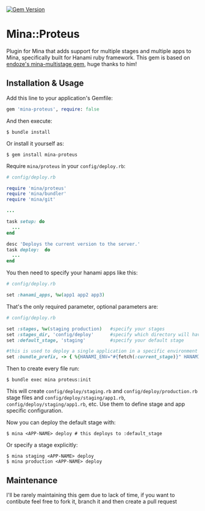 [![Gem Version](https://badge.fury.io/rb/mina-proteus.svg)](https://badge.fury.io/rb/mina-proteus)

# Mina::Proteus

Plugin for Mina that adds support for multiple stages and multiple apps to Mina, specifically built for Hanami ruby framework.
This gem is based on [endoze's mina-multistage gem](https://github.com/endoze/mina-multistage), huge thanks to him!

## Installation & Usage

Add this line to your application's Gemfile:

```rb
gem 'mina-proteus', require: false
```

And then execute:

```shell
$ bundle install
```

Or install it yourself as:

```shell
$ gem install mina-proteus
```

Require `mina/proteus` in your `config/deploy.rb`:

```rb
# config/deploy.rb

require 'mina/proteus'
require 'mina/bundler'
require 'mina/git'

...

task setup: do
  ...
end

desc 'Deploys the current version to the server.'
task deploy:  do
  ...
end
```
You then need to specify your hanami apps like this:

```rb
# config/deploy.rb

set :hanami_apps, %w(app1 app2 app3)
```

That's the only required parameter, optional parameters are:

```rb
# config/deploy.rb

set :stages, %w(staging production)   #specify your stages
set :stages_dir, 'config/deploy'      #specify which directory will have all the configurations files
set :default_stage, 'staging'         #specify your default stage

#this is used to deploy a single application in a specific environment
set :bundle_prefix, -> { %{HANAMI_ENV="#{fetch(:current_stage)}" HANAMI_APPS="#{fetch(:current_app)}" #{fetch(:bundle_bin)} exec} }
```

Then to create every file run:

```shell
$ bundle exec mina proteus:init
```

This will create `config/deploy/staging.rb` and `config/deploy/production.rb` stage files and 
`config/deploy/staging/app1.rb`, `config/deploy/staging/app1.rb`, etc. 
Use them to define stage and app specific configuration.

Now you can deploy the default stage with:

```shell
$ mina <APP-NAME> deploy # this deploys to :default_stage
```

Or specify a stage explicitly:

```shell
$ mina staging <APP-NAME> deploy
$ mina production <APP-NAME> deploy
```

## Maintenance
I'll be rarely maintaining this gem due to lack of time, if you want to contibute feel free to fork it, branch it and then create a pull request